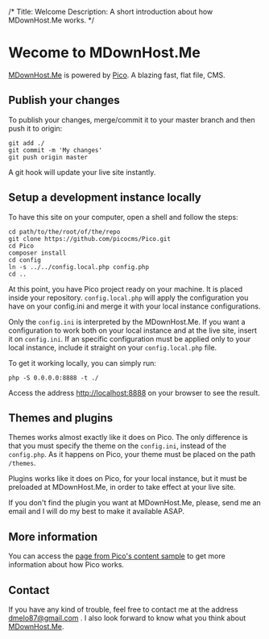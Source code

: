 /*
Title: Welcome
Description: A short introduction about how MDownHost.Me works.
*/


Wecome to MDownHost.Me
======================

[MDownHost.Me](http://mdownhost.me) is powered by [Pico](https://github.com/picocms/pico). A blazing fast, flat file, CMS.

Publish your changes
--------------------

To publish your changes, merge/commit it to your master branch and then push it
to origin:

    git add ./
    git commit -m 'My changes'
    git push origin master

A git hook will update your live site instantly.


Setup a development instance locally
------------------------------------

To have this site on your computer, open a shell and follow the steps:

    cd path/to/the/root/of/the/repo
    git clone https://github.com/picocms/Pico.git
    cd Pico
    composer install
    cd config
    ln -s ../../config.local.php config.php
    cd ..

At this point, you have Pico project ready on your machine. It is placed inside
your repository. `config.local.php`
will apply the configuration you have on your config.ini and merge it with
your local instance configurations.

Only the `config.ini` is interpreted by the MDownHost.Me. If you want a
configuration to work both on your local instance and at the
live site, insert it on `config.ini`. If an specific configuration must be
applied only to your local instance, include it straight on your
`config.local.php` file.

To get it working locally, you can simply run:

    php -S 0.0.0.0:8888 -t ./

Access the address [http://localhost:8888](http://localhost:8888) on your
browser to see the result.


Themes and plugins
------------------

Themes works almost exactly like it does on Pico. The only difference is that
you must specify the theme on the `config.ini`, instead of the `config.php`.
As it happens on Pico, your theme must be placed on the path `/themes`.

Plugins works like it does on Pico, for your local instance, but it must be 
preloaded at MDownHost.Me, in order to take effect at your live site.

If you don't find the plugin you want at MDownHost.Me, please, send me an email
and I will do my best to make it available ASAP.


More information
----------------

You can access the [page from Pico's content sample](/pico) to get more information 
about how Pico works.


Contact
-------

If you have any kind of trouble, feel free to contact me at the address
[dmelo87@gmail.com](mailto:dmelo87@gmail.com) . I also look forward to know what
you think about [MDownHost.Me](http://mdownhost.me).
